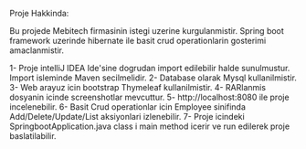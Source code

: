 Proje Hakkinda:

Bu projede Mebitech firmasinin istegi uzerine kurgulanmistir.
Spring boot framework uzerinde hibernate ile basit crud operationlarin gosterimi amaclanmistir.


1- Proje intelliJ IDEA Ide'sine dogrudan import edilebilir halde sunulmustur. Import isleminde Maven secilmelidir.
2- Database olarak Mysql kullanilmistir.
3- Web arayuz icin bootstrap Thymeleaf kullanilmistir.
4- RARlanmis dosyanin icinde screenshotlar mevcuttur.
5- http://localhost:8080 ile proje incelenebilir. 
6- Basit Crud operationlar icin Employee sinifinda Add/Delete/Update/List aksiyonlari izlenebilir.
7- Proje icindeki SpringbootApplication.java class i main  method icerir ve run edilerek proje baslatilabilir. 

